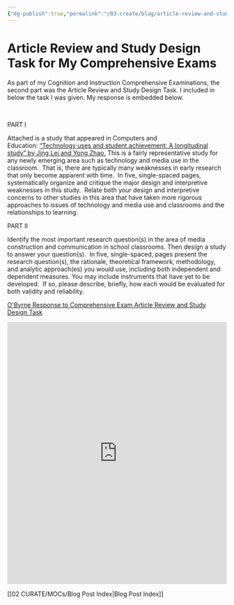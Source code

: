 ```yaml
---
{"dg-publish":true,"permalink":"/03-create/blog/article-review-and-study-design-task-for-my-comprehensive-exams/","title":"Article Review and Study Design Task for My Comprehensive Exams","tags":["comprehensive-exams","literacy","technology"]}
---
```


# Article Review and Study Design Task for My Comprehensive Exams

As part of my Cognition and Instruction Comprehensive Examinations, the second part was the Article Review and Study Design Task. I included in below the task I was given. My response is embedded below.

 

PART I

Attached is a study that appeared in Computers and Education: [“Technology uses and student achievement: A longitudinal study” by Jing Lei and Yong Zhao.](http://wiobyrne.com/Critique_&_Study_Design_files/2005%20-%20Lei%20%26%20Zhao.pdf "Critique_&_Study_Design_files/2005 - Lei & Zhao.pdf") This is a fairly representative study for any newly emerging area such as technology and media use in the classroom.  That is, there are typically many weaknesses in early research that only become apparent with time.  In five, single-spaced pages, systematically organize and critique the major design and interpretive weaknesses in this study.  Relate both your design and interpretive concerns to other studies in this area that have taken more rigorous approaches to issues of technology and media use and classrooms and the relationships to learning.

PART II

Identify the most important research question(s) in the area of media construction and communication in school classrooms. Then design a study to answer your question(s).  In five, single-spaced, pages present the research question(s), the rationale, theoretical framework, methodology, and analytic approach(es) you would use, including both independent and dependent measures. You may include instruments that have yet to be developed.  If so, please describe, briefly, how each would be evaluated for both validity and reliability.

[O'Byrne Response to Comprehensive Exam Article Review and Study Design Task](http://www.scribd.com/doc/130234540/O-Byrne-Response-to-Comprehensive-Exam-Article-Review-and-Study-Design-Task "View O'Byrne Response to Comprehensive Exam Article Review and Study Design Task on Scribd")

<iframe class="scribd_iframe_embed" src="http://www.scribd.com/embeds/130234540/content?start_page=1&amp;view_mode=scroll" data-auto-height="false" data-aspect-ratio="undefined" scrolling="no" id="doc_97186" width="100%" height="600" frameborder="0"></iframe>

[[02 CURATE/MOCs/Blog Post Index\|Blog Post Index]]